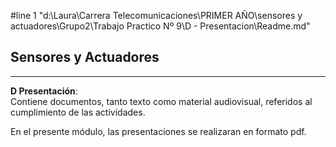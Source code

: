 #line 1 "d:\\Laura\\Carrera Telecomunicaciones\\PRIMER AÑO\\sensores y actuadores\\Grupo2\\Trabajo Practico Nº 9\\D - Presentacion\\Readme.md"

## Sensores y Actuadores


---

**D Presentación**:   
 Contiene documentos, tanto texto como material audiovisual, referidos al cumplimiento de las actividades.

En el presente módulo, las presentaciones se realizaran en formato pdf.


